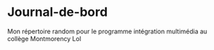 # Journal-de-bord
Mon répertoire random pour le programme intégration multimédia au collège Montmorency Lol
